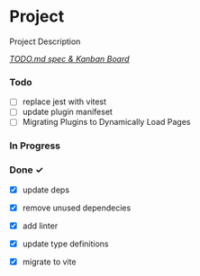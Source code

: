 # Project

Project Description

<em>[TODO.md spec & Kanban Board](https://bit.ly/3fCwKfM)</em>

### Todo

- [ ] replace jest with vitest  
- [ ] update plugin manifeset  
- [ ] Migrating Plugins to Dynamically Load Pages  

### In Progress


### Done ✓

- [x] update deps  
- [x] remove unused dependecies  
- [x] add linter  
- [x] update type definitions  
- [x] migrate to vite  

